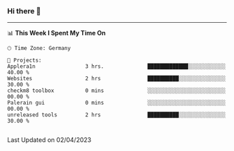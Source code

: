 ### Hi there 👋

<!--
**Hackt1vator/Hackt1vator** is a ✨ _special_ ✨ repository because its `README.md` (this file) appears on your GitHub profile.

Here are some ideas to get you started:

- 🔭 I’m currently working on ...
- 🌱 I’m currently learning ...
- 👯 I’m looking to collaborate on ...
- 🤔 I’m looking for help with ...
- 💬 Ask me about ...
- 📫 How to reach me: ...
- 😄 Pronouns: ...
- ⚡ Fun fact: ...
-->

---

<!--START_SECTION:waka-->
📊 **This Week I Spent My Time On** 

```text
🕑︎ Time Zone: Germany

💬 Projects: 
Applera1n                3 hrs.              █████████████░░░░░░░░░░░░   40.00 % 
Websites                 2 hrs               ██████████░░░░░░░░░░░░░░░   30.00 % 
checkm8 toolbox          0 mins              ░░░░░░░░░░░░░░░░░░░░░░░░░   00.00 % 
Palerain gui             0 mins              ░░░░░░░░░░░░░░░░░░░░░░░░░   00.00 % 
unreleased tools         2 hrs               ██████████░░░░░░░░░░░░░░░   30.00 % 


```


 Last Updated on 02/04/2023
<!--END_SECTION:waka-->
